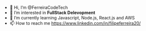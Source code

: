 - 👋 Hi, I’m @FerreiraCodeTech
- 👀 I’m interested in **FullStack Delevopment**
- 🌱 I’m currently learning Javascript, Node.js, React.js and AWS
- 📫 How to reach me https://www.linkedin.com/in/filipeferreira20/

<!---
FerreiraCodeTech/FerreiraCodeTech is a ✨ special ✨ repository because its `README.md` (this file) appears on your GitHub profile.
You can click the Preview link to take a look at your changes.
--->
